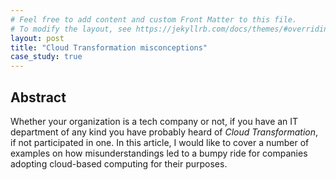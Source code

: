 ```yaml
---
# Feel free to add content and custom Front Matter to this file.
# To modify the layout, see https://jekyllrb.com/docs/themes/#overriding-theme-defaults
layout: post
title: "Cloud Transformation misconceptions"
case_study: true
---
```


## Abstract

Whether your organization is a tech company or not, if you have an IT department of any kind you have probably heard of *Cloud Transformation*, if not participated in one.
In this article, I would like to cover a number of examples on how misunderstandings led to a bumpy ride for companies adopting cloud-based computing for their purposes.